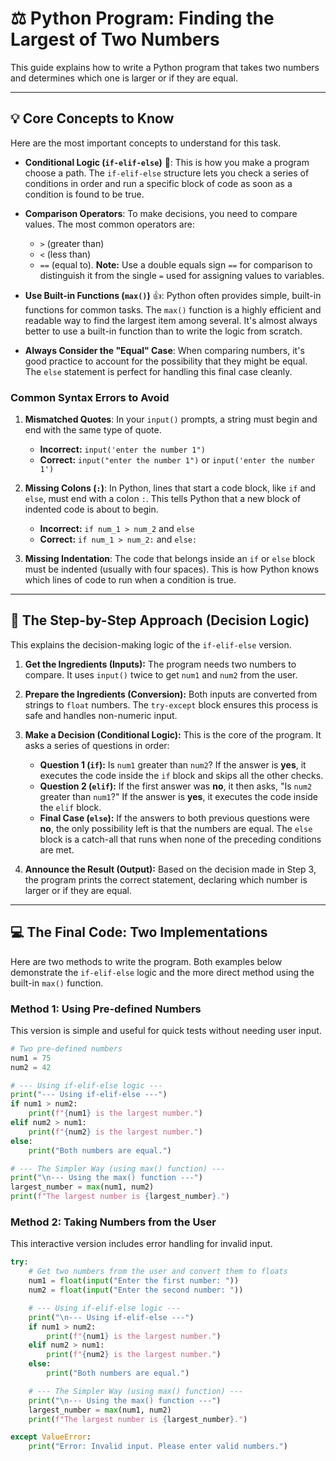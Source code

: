 

# ⚖️ Python Program: Finding the Largest of Two Numbers

This guide explains how to write a Python program that takes two numbers and determines which one is larger or if they are equal.

-----

## 💡 Core Concepts to Know

Here are the most important concepts to understand for this task.

  * **Conditional Logic (`if-elif-else`)** 🧠: This is how you make a program choose a path. The `if-elif-else` structure lets you check a series of conditions in order and run a specific block of code as soon as a condition is found to be true.

  * **Comparison Operators**: To make decisions, you need to compare values. The most common operators are:

      * `>` (greater than)
      * `<` (less than)
      * `==` (equal to). **Note:** Use a double equals sign `==` for comparison to distinguish it from the single `=` used for assigning values to variables.

  * **Use Built-in Functions (`max()`)** 👍: Python often provides simple, built-in functions for common tasks. The `max()` function is a highly efficient and readable way to find the largest item among several. It's almost always better to use a built-in function than to write the logic from scratch.

  * **Always Consider the "Equal" Case**: When comparing numbers, it's good practice to account for the possibility that they might be equal. The `else` statement is perfect for handling this final case cleanly.

### **Common Syntax Errors to Avoid**

1.  **Mismatched Quotes**: In your `input()` prompts, a string must begin and end with the same type of quote.

      * **Incorrect:** `input('enter the number 1")`
      * **Correct:** `input("enter the number 1")` or `input('enter the number 1')`

2.  **Missing Colons (`:`)**: In Python, lines that start a code block, like `if` and `else`, must end with a colon `:`. This tells Python that a new block of indented code is about to begin.

      * **Incorrect:** `if num_1 > num_2` and `else`
      * **Correct:** `if num_1 > num_2:` and `else:`

3.  **Missing Indentation**: The code that belongs inside an `if` or `else` block must be indented (usually with four spaces). This is how Python knows which lines of code to run when a condition is true.

-----

## 📝 The Step-by-Step Approach (Decision Logic)

This explains the decision-making logic of the `if-elif-else` version.

1.  **Get the Ingredients (Inputs):** The program needs two numbers to compare. It uses `input()` twice to get `num1` and `num2` from the user.

2.  **Prepare the Ingredients (Conversion):** Both inputs are converted from strings to `float` numbers. The `try-except` block ensures this process is safe and handles non-numeric input.

3.  **Make a Decision (Conditional Logic):** This is the core of the program. It asks a series of questions in order:

      * **Question 1 (`if`):** Is `num1` greater than `num2`? If the answer is **yes**, it executes the code inside the `if` block and skips all the other checks.
      * **Question 2 (`elif`):** If the first answer was **no**, it then asks, "Is `num2` greater than `num1`?" If the answer is **yes**, it executes the code inside the `elif` block.
      * **Final Case (`else`):** If the answers to both previous questions were **no**, the only possibility left is that the numbers are equal. The `else` block is a catch-all that runs when none of the preceding conditions are met.

4.  **Announce the Result (Output):** Based on the decision made in Step 3, the program prints the correct statement, declaring which number is larger or if they are equal.

-----

## 💻 The Final Code: Two Implementations

Here are two methods to write the program. Both examples below demonstrate the `if-elif-else` logic and the more direct method using the built-in `max()` function.

### **Method 1: Using Pre-defined Numbers**

This version is simple and useful for quick tests without needing user input.

```python
# Two pre-defined numbers
num1 = 75
num2 = 42

# --- Using if-elif-else logic ---
print("--- Using if-elif-else ---")
if num1 > num2:
    print(f"{num1} is the largest number.")
elif num2 > num1:
    print(f"{num2} is the largest number.")
else:
    print("Both numbers are equal.")

# --- The Simpler Way (using max() function) ---
print("\n--- Using the max() function ---")
largest_number = max(num1, num2)
print(f"The largest number is {largest_number}.")
```

### **Method 2: Taking Numbers from the User**

This interactive version includes error handling for invalid input.

```python
try:
    # Get two numbers from the user and convert them to floats
    num1 = float(input("Enter the first number: "))
    num2 = float(input("Enter the second number: "))

    # --- Using if-elif-else logic ---
    print("\n--- Using if-elif-else ---")
    if num1 > num2:
        print(f"{num1} is the largest number.")
    elif num2 > num1:
        print(f"{num2} is the largest number.")
    else:
        print("Both numbers are equal.")

    # --- The Simpler Way (using max() function) ---
    print("\n--- Using the max() function ---")
    largest_number = max(num1, num2)
    print(f"The largest number is {largest_number}.")

except ValueError:
    print("Error: Invalid input. Please enter valid numbers.")
```
